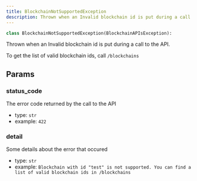 ```yaml
---
title: BlockchainNotSupportedException
description: Thrown when an Invalid blockchain id is put during a call to the API.
---
```


```py
class BlockchainNotSupportedException(BlockchainAPIsException):
```

Thrown when an Invalid blockchain id is put during a call to the API.

To get the list of valid blockchain ids, call `/blockchains`

## Params

### status_code

The error code returned by the call to the API
- type: `str`
- example: ` 422
    `

### detail

Some details about the error that occured
- type: `str`
- example: `
    Blockchain with id "test" is not supported. You can find a list of valid blockchain ids in /blockchains
    `

